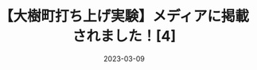---
external: true
url: https://univ-journal.jp/213761/
title: 【大樹町打ち上げ実験】メディアに掲載されました！[4]
description: 2022年度大樹町打上げ実験
date: 2023-03-09
---
